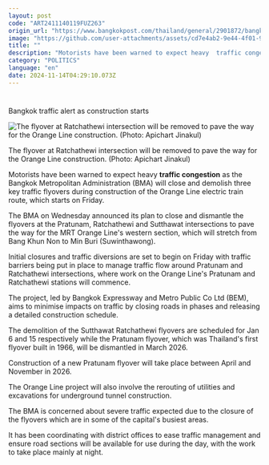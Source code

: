 ```yaml
---
layout: post
code: "ART2411140119FUZ263"
origin_url: "https://www.bangkokpost.com/thailand/general/2901872/bangkok-traffic-alert-as-construction-starts"
image: "https://github.com/user-attachments/assets/cd7e4ab2-9e44-4f01-9a21-35d4fb4f7361"
title: ""
description: "Motorists have been warned to expect heavy  traffic congestion  as the Bangkok Metropolitan Administration (BMA) will close and demolish three key traffic flyovers during construction of the Orange Line electric train route, which starts on Friday."
category: "POLITICS"
language: "en"
date: 2024-11-14T04:29:10.073Z
---
```


# 

Bangkok traffic alert as construction starts

![The flyover at Ratchathewi intersection will be removed to pave the way for the Orange Line construction. (Photo: Apichart Jinakul)](https://github.com/user-attachments/assets/02fec1a7-4c9c-4b37-a7d2-5f9b54f32fc7)

The flyover at Ratchathewi intersection will be removed to pave the way for the Orange Line construction. (Photo: Apichart Jinakul)

Motorists have been warned to expect heavy **traffic congestion** as the Bangkok Metropolitan Administration (BMA) will close and demolish three key traffic flyovers during construction of the Orange Line electric train route, which starts on Friday.

The BMA on Wednesday announced its plan to close and dismantle the flyovers at the Pratunam, Ratchathewi and Sutthawat intersections to pave the way for the MRT Orange Line's western section, which will stretch from Bang Khun Non to Min Buri (Suwinthawong).

Initial closures and traffic diversions are set to begin on Friday with traffic barriers being put in place to manage traffic flow around Pratunam and Ratchathewi intersections, where work on the Orange Line's Pratunam and Ratchathewi stations will commence.

The project, led by Bangkok Expressway and Metro Public Co Ltd (BEM), aims to minimise impacts on traffic by closing roads in phases and releasing a detailed construction schedule.

The demolition of the Sutthawat Ratchathewi flyovers are scheduled for Jan 6 and 15 respectively while the Pratunam flyover, which was Thailand's first flyover built in 1966, will be dismantled in March 2026.

Construction of a new Pratunam flyover will take place between April and November in 2026.

The Orange Line project will also involve the rerouting of utilities and excavations for underground tunnel construction.

The BMA is concerned about severe traffic expected due to the closure of the flyovers which are in some of the capital's busiest areas.

It has been coordinating with district offices to ease traffic management and ensure road sections will be available for use during the day, with the work to take place mainly at night.
